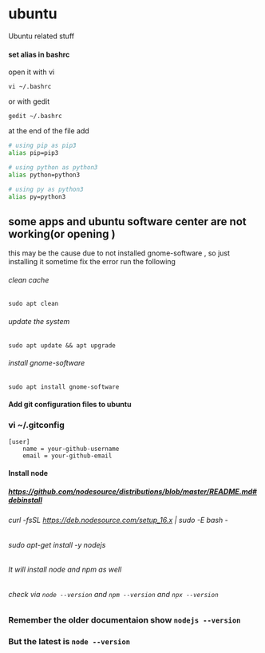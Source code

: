 # ubuntu
Ubuntu related stuff



#### set alias in bashrc 

open it with vi

`vi ~/.bashrc`

or with gedit

`gedit ~/.bashrc`


at the end of the file
add

```bash
# using pip as pip3
alias pip=pip3

# using python as python3
alias python=python3

# using py as python3
alias py=python3
```



## some apps and ubuntu software center are not working(or opening )
this may be the cause due to not installed gnome-software , so just installing it sometime fix the error
run the following

###### clean cache
`sudo apt clean`
###### update the system
`sudo apt update && apt upgrade`
###### install gnome-software
`sudo apt install gnome-software`




#### Add git configuration files to ubuntu
### vi ~/.gitconfig
```
[user]
    name = your-github-username
    email = your-github-email
```



#### Install node
##### https://github.com/nodesource/distributions/blob/master/README.md#debinstall

###### curl -fsSL https://deb.nodesource.com/setup_16.x | sudo -E bash -
###### sudo apt-get install -y nodejs
###### It will install node and npm as well
###### check via `node --version` and `npm --version` and `npx --version`

### Remember the older documentaion show `nodejs --version`
### But the latest is `node --version`

